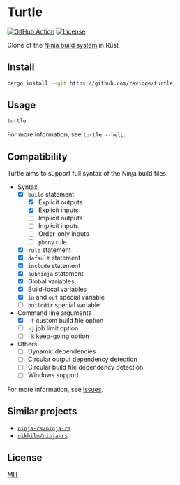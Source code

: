 # Turtle

[![GitHub Action](https://img.shields.io/github/workflow/status/raviqqe/turtle/test?style=flat-square)](https://github.com/raviqqe/turtle/actions)
[![License](https://img.shields.io/github/license/raviqqe/turtle.svg?style=flat-square)](LICENSE)

Clone of the [Ninja build system](https://github.com/ninja-build/ninja) in Rust

## Install

```sh
cargo install --git https://github.com/raviqqe/turtle
```

## Usage

```sh
turtle
```

For more information, see `turtle --help`.

## Compatibility

Turtle aims to support full syntax of the Ninja build files.

- Syntax
  - [x] `build` statement
    - [x] Explicit outputs
    - [x] Explicit inputs
    - [ ] Implicit outputs
    - [ ] Implicit inputs
    - [ ] Order-only inputs
    - [ ] `phony` rule
  - [x] `rule` statement
  - [x] `default` statement
  - [x] `include` statement
  - [x] `subninja` statement
  - [x] Global variables
  - [x] Build-local variables
  - [x] `in` and `out` special variable
  - [ ] `builddir` special variable
- Command line arguments
  - [x] `-f` custom build file option
  - [ ] `-j` job limit option
  - [ ] `-k` keep-going option
- Others
  - [ ] Dynamic dependencies
  - [ ] Circular output dependency detection
  - [ ] Circular build file dependency detection
  - [ ] Windows support

For more information, see [issues](https://github.com/raviqqe/turtle/issues).

## Similar projects

- [`ninja-rs/ninja-rs`](https://github.com/ninja-rs/ninja-rs)
- [`nikhilm/ninja-rs`](https://github.com/nikhilm/ninja-rs)

## License

[MIT](LICENSE)
